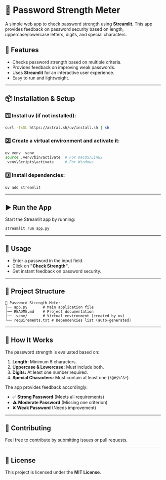 # 🔑 Password Strength Meter

A simple web app to check password strength using **Streamlit**. This app provides feedback on password security based on length, uppercase/lowercase letters, digits, and special characters.

## 🚀 Features
- Checks password strength based on multiple criteria.
- Provides feedback on improving weak passwords.
- Uses **Streamlit** for an interactive user experience.
- Easy to run and lightweight.

---

## 📦 Installation & Setup

### 1️⃣ Install **uv** (if not installed):
```sh
curl -fsSL https://astral.sh/uv/install.sh | sh
```

### 2️⃣ Create a virtual environment and activate it:
```sh
uv venv .venv
source .venv/bin/activate  # For macOS/Linux
.venv\Scripts\activate     # For Windows
```

### 3️⃣ Install dependencies:
```sh
uv add streamlit
```

---

## ▶️ Run the App
Start the Streamlit app by running:
```sh
streamlit run app.py
```

---

## 📝 Usage
- Enter a password in the input field.
- Click on **"Check Strength"**.
- Get instant feedback on password security.

---

## 📌 Project Structure
```
📂 Password-Strength-Meter
│── app.py       # Main application file
│── README.md    # Project documentation
│── .venv/       # Virtual environment (created by uv)
└── requirements.txt # Dependencies list (auto-generated)
```

---

## 🔧 How It Works
The password strength is evaluated based on:
1. **Length:** Minimum 8 characters.
2. **Uppercase & Lowercase:** Must include both.
3. **Digits:** At least one number required.
4. **Special Characters:** Must contain at least one (`!@#$%^&*`).

The app provides feedback accordingly:
- ✅ **Strong Password** (Meets all requirements)
- ⚠️ **Moderate Password** (Missing one criterion)
- ❌ **Weak Password** (Needs improvement)

---

## 🤝 Contributing
Feel free to contribute by submitting issues or pull requests.

---

## 📜 License
This project is licensed under the **MIT License**.

